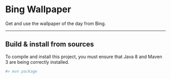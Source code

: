# Bing Wallpaper

Get and use the wallpaper of the day from Bing.
*****

## Build & install from sources
To compile and install this project, you must ensure that Java 8 and Maven 3 are being correctly installed.

```bash
#> mvn package
```

